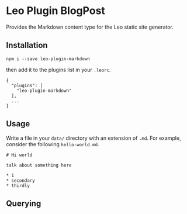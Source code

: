 # Leo Plugin BlogPost

Provides the Markdown content type for the Leo static site generator.

## Installation

```
npm i --save leo-plugin-markdown
```

then add it to the plugins list in your `.leorc`.

```
{
  "plugins": [
    "leo-plugin-markdown"
  ],
  ...
}
```

## Usage

Write a file in your `data/` directory with an extension of `.md`. For
example, consider the following `hello-world.md`.

```
# Hi world

talk about something here

* 1
* secondary
* thirdly
```

## Querying
